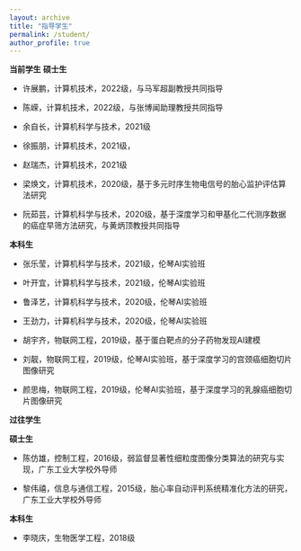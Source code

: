 ```yaml
---
layout: archive
title: "指导学生"
permalink: /student/
author_profile: true
---
```


**当前学生**
**硕士生**
  -  许展鹏，计算机技术，2022级，与马军超副教授共同指导

  -  陈嵘，计算机技术，2022级，与张博闻助理教授共同指导

  -  余自长，计算机科学与技术，2021级

 -   徐振朋，计算机技术，2021级，

  -  赵瑞杰，计算机技术，2021级

  -  梁焕文，计算机技术，2020级，基于多元时序生物电信号的胎心监护评估算法研究

  -  阮茹芸，计算机科学与技术，2020级，基于深度学习和甲基化二代测序数据的癌症早筛方法研究，与黄炳顶教授共同指导

**本科生**
  -  张乐莹，计算机科学与技术，2021级，伦琴AI实验班

 -   叶开宜，计算机科学与技术，2021级，伦琴AI实验班

  -  鲁泽艺，计算机科学与技术，2020级，伦琴AI实验班

  -  王劲力，计算机科学与技术，2020级，伦琴AI实验班

  -  胡宇齐，物联网工程，2019级，基于蛋白靶点的分子药物发现AI建模

  -  刘靓，物联网工程，2019级，伦琴AI实验班，基于深度学习的宫颈癌细胞切片图像研究

  -  颜思梅，物联网工程，2019级，伦琴AI实验班，基于深度学习的乳腺癌细胞切片图像研究


**过往学生** 

**硕士生**

 -   陈仿雄，控制工程，2016级，弱监督显著性细粒度图像分类算法的研究与实现，广东工业大学校外导师

  -  黎伟禧，信息与通信工程，2015级，胎心率自动评判系统精准化方法的研究，广东工业大学校外导师

**本科生**

  -  李晓庆，生物医学工程，2018级





